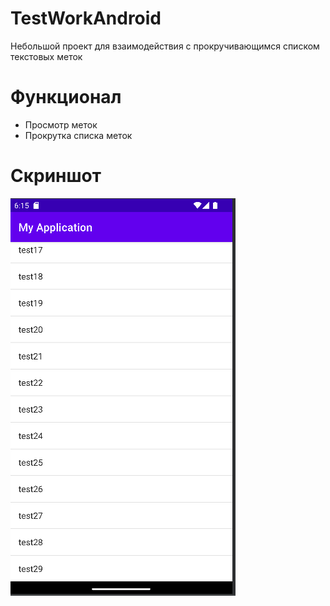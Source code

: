 # TestWorkAndroid
  Небольшой проект для взаимодействия с прокручивающимся списком текстовых меток
# Функционал
- Просмотр меток
- Прокрутка списка меток
# Скриншот
![Image](Screenshot_1.png)
